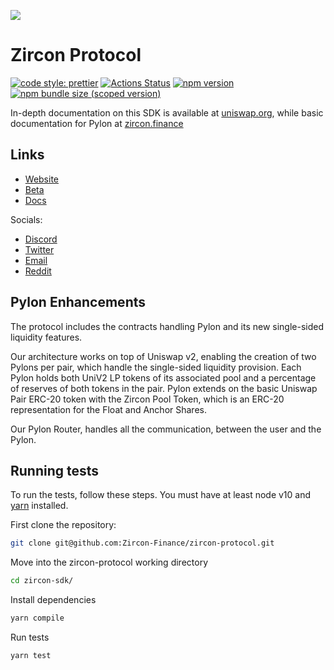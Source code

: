 ![](https://img.shields.io/badge/Zircon-blueviolet)

# Zircon Protocol

[![code style: prettier](https://img.shields.io/badge/code_style-prettier-ff69b4.svg?style=flat-square)](https://github.com/prettier/prettier)
[![Actions Status](https://github.com/Uniswap/uniswap-sdk/workflows/CI/badge.svg)](https://github.com/Uniswap/uniswap-sdk)
[![npm version](https://img.shields.io/npm/v/@uniswap/sdk/latest.svg)](https://www.npmjs.com/package/@uniswap/sdk/v/latest)
[![npm bundle size (scoped version)](https://img.shields.io/bundlephobia/minzip/@uniswap/sdk/latest.svg)](https://bundlephobia.com/result?p=@uniswap/sdk@latest)

In-depth documentation on this SDK is available at [uniswap.org](https://uniswap.org/docs/v2/SDK/getting-started/), while basic documentation for Pylon at [zircon.finance](https://docs.zircon.finance)


## Links
  - [Website](https://www.zircon.finance/)
  - [Beta](https://beta.zircon.finance/)
  - [Docs](https://docs.zircon.finance/)
 
  Socials:
  - [Discord](https://discord.gg/wbqNAqvvTg)
  - [Twitter](https://twitter.com/Zircon_Finance)
  - [Email](mailto:hello@zircon.finance)
  - [Reddit](https://www.reddit.com/r/zirconfinance)

## Pylon Enhancements

The protocol includes the contracts handling Pylon and its new single-sided liquidity features.

Our architecture works on top of Uniswap v2, enabling the creation of two Pylons per pair, which handle the single-sided liquidity provision. Each Pylon holds both UniV2 LP tokens of its associated pool and a percentage of reserves of both tokens in the pair. Pylon extends on the basic Uniswap Pair ERC-20 token with the Zircon Pool Token, which is an ERC-20 representation for the Float and Anchor Shares.

Our Pylon Router, handles all the communication, between the user and the Pylon. 

## Running tests

To run the tests, follow these steps. You must have at least node v10 and [yarn](https://yarnpkg.com/) installed.

First clone the repository:

```sh
git clone git@github.com:Zircon-Finance/zircon-protocol.git
```

Move into the zircon-protocol working directory

```sh
cd zircon-sdk/
```

Install dependencies

```sh
yarn compile
```

Run tests

```sh
yarn test
```

